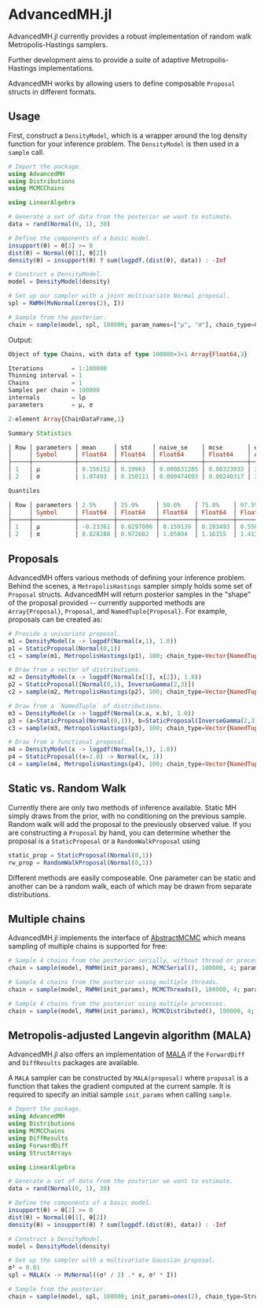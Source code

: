 # AdvancedMH.jl

AdvancedMH.jl currently provides a robust implementation of random walk Metropolis-Hastings samplers.

Further development aims to provide a suite of adaptive Metropolis-Hastings implementations.

AdvancedMH works by allowing users to define composable `Proposal` structs in different formats.

## Usage

First, construct a `DensityModel`, which is a wrapper around the log density function for your inference problem. The `DensityModel` is then used in a `sample` call.

```julia
# Import the package.
using AdvancedMH
using Distributions
using MCMCChains

using LinearAlgebra

# Generate a set of data from the posterior we want to estimate.
data = rand(Normal(0, 1), 30)

# Define the components of a basic model.
insupport(θ) = θ[2] >= 0
dist(θ) = Normal(θ[1], θ[2])
density(θ) = insupport(θ) ? sum(logpdf.(dist(θ), data)) : -Inf

# Construct a DensityModel.
model = DensityModel(density)

# Set up our sampler with a joint multivariate Normal proposal.
spl = RWMH(MvNormal(zeros(2), I))

# Sample from the posterior.
chain = sample(model, spl, 100000; param_names=["μ", "σ"], chain_type=Chains)
```

Output:

```julia
Object of type Chains, with data of type 100000×3×1 Array{Float64,3}

Iterations        = 1:100000
Thinning interval = 1
Chains            = 1
Samples per chain = 100000
internals         = lp
parameters        = μ, σ

2-element Array{ChainDataFrame,1}

Summary Statistics

│ Row │ parameters │ mean     │ std      │ naive_se    │ mcse       │ ess     │ r_hat   │
│     │ Symbol     │ Float64  │ Float64  │ Float64     │ Float64    │ Any     │ Any     │
├─────┼────────────┼──────────┼──────────┼─────────────┼────────────┼─────────┼─────────┤
│ 1   │ μ          │ 0.156152 │ 0.19963  │ 0.000631285 │ 0.00323033 │ 3911.73 │ 1.00009 │
│ 2   │ σ          │ 1.07493  │ 0.150111 │ 0.000474693 │ 0.00240317 │ 3707.73 │ 1.00027 │

Quantiles

│ Row │ parameters │ 2.5%     │ 25.0%     │ 50.0%    │ 75.0%    │ 97.5%    │
│     │ Symbol     │ Float64  │ Float64   │ Float64  │ Float64  │ Float64  │
├─────┼────────────┼──────────┼───────────┼──────────┼──────────┼──────────┤
│ 1   │ μ          │ -0.23361 │ 0.0297006 │ 0.159139 │ 0.283493 │ 0.558694 │
│ 2   │ σ          │ 0.828288 │ 0.972682  │ 1.05804  │ 1.16155  │ 1.41349  │

```

## Proposals

AdvancedMH offers various methods of defining your inference problem. Behind the scenes, a `MetropolisHastings` sampler simply holds
some set of `Proposal` structs. AdvancedMH will return posterior samples in the "shape" of the proposal provided -- currently
supported methods are `Array{Proposal}`, `Proposal`, and `NamedTuple{Proposal}`. For example, proposals can be created as:

```julia
# Provide a univariate proposal.
m1 = DensityModel(x -> logpdf(Normal(x,1), 1.0))
p1 = StaticProposal(Normal(0,1))
c1 = sample(m1, MetropolisHastings(p1), 100; chain_type=Vector{NamedTuple})

# Draw from a vector of distributions.
m2 = DensityModel(x -> logpdf(Normal(x[1], x[2]), 1.0))
p2 = StaticProposal([Normal(0,1), InverseGamma(2,3)])
c2 = sample(m2, MetropolisHastings(p2), 100; chain_type=Vector{NamedTuple})

# Draw from a `NamedTuple` of distributions.
m3 = DensityModel(x -> logpdf(Normal(x.a, x.b), 1.0))
p3 = (a=StaticProposal(Normal(0,1)), b=StaticProposal(InverseGamma(2,3)))
c3 = sample(m3, MetropolisHastings(p3), 100; chain_type=Vector{NamedTuple})

# Draw from a functional proposal.
m4 = DensityModel(x -> logpdf(Normal(x,1), 1.0))
p4 = StaticProposal((x=1.0) -> Normal(x, 1))
c4 = sample(m4, MetropolisHastings(p4), 100; chain_type=Vector{NamedTuple})
```

## Static vs. Random Walk

Currently there are only two methods of inference available. Static MH simply draws from the prior, with no
conditioning on the previous sample. Random walk will add the proposal to the previously observed value.
If you are constructing a `Proposal` by hand, you can determine whether the proposal is a
`StaticProposal` or a `RandomWalkProposal` using

```julia
static_prop = StaticProposal(Normal(0,1))
rw_prop = RandomWalkProposal(Normal(0,1))
```

Different methods are easily composeable. One parameter can be static and another can be a random walk,
each of which may be drawn from separate distributions.

## Multiple chains

AdvancedMH.jl implements the interface of [AbstractMCMC](https://github.com/TuringLang/AbstractMCMC.jl/) which means sampling of multiple chains is supported for free:

```julia
# Sample 4 chains from the posterior serially, without thread or process parallelism.
chain = sample(model, RWMH(init_params), MCMCSerial(), 100000, 4; param_names=["μ","σ"], chain_type=Chains)

# Sample 4 chains from the posterior using multiple threads.
chain = sample(model, RWMH(init_params), MCMCThreads(), 100000, 4; param_names=["μ","σ"], chain_type=Chains)

# Sample 4 chains from the posterior using multiple processes.
chain = sample(model, RWMH(init_params), MCMCDistributed(), 100000, 4; param_names=["μ","σ"], chain_type=Chains)
```

## Metropolis-adjusted Langevin algorithm (MALA)

AdvancedMH.jl also offers an implementation of [MALA](https://en.wikipedia.org/wiki/Metropolis-adjusted_Langevin_algorithm) if the `ForwardDiff` and `DiffResults` packages are available. 

A `MALA` sampler can be constructed by `MALA(proposal)` where `proposal` is a function that
takes the gradient computed at the current sample. It is required to specify an initial sample `init_params` when calling `sample`.

```julia
# Import the package.
using AdvancedMH
using Distributions
using MCMCChains
using DiffResults
using ForwardDiff
using StructArrays

using LinearAlgebra

# Generate a set of data from the posterior we want to estimate.
data = rand(Normal(0, 1), 30)

# Define the components of a basic model.
insupport(θ) = θ[2] >= 0
dist(θ) = Normal(θ[1], θ[2])
density(θ) = insupport(θ) ? sum(logpdf.(dist(θ), data)) : -Inf

# Construct a DensityModel.
model = DensityModel(density)

# Set up the sampler with a multivariate Gaussian proposal.
σ² = 0.01
spl = MALA(x -> MvNormal((σ² / 2) .* x, σ² * I))

# Sample from the posterior.
chain = sample(model, spl, 100000; init_params=ones(2), chain_type=StructArray, param_names=["μ", "σ"])
```
